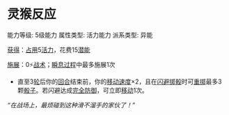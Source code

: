 # 灵猴反应

能力等级: 5级能力
属性类型: 活力能力
派系类型: 异能

<aside>

[获得](https://www.notion.so/1b3d619a067b8027ba38e2c1caf9d84b?pvs=21)：[占用](https://www.notion.so/1b3d619a067b8028a794de6ceed96ec0?pvs=21)5[活力](https://www.notion.so/1b3d619a067b805391c0d92f6a9c2e06?pvs=21)，花费15[潜能](https://www.notion.so/1b3d619a067b80c2bdb4c721adc30021?pvs=21)

</aside>

<aside>

[施展](https://www.notion.so/1b3d619a067b80f38dccf027f026b32f?pvs=21)：0⚡️[战术](https://www.notion.so/1b3d619a067b8051b6eaffd160aee01c?pvs=21)；[瞬息过程](https://www.notion.so/1b3d619a067b80aaa52efa8a891fe3ad?pvs=21)中最多施展1次

- 直至3[轮](https://www.notion.so/1b3d619a067b80aeb62df5a99bfb8a82?pvs=21)后你的[回合](https://www.notion.so/1b3d619a067b80d5b828fcef065cc971?pvs=21)结束前，你的[移动速度](https://www.notion.so/1b3d619a067b809a974ac608bbb4fb54?pvs=21)×2，且在[闪避](https://www.notion.so/1b4d619a067b802bac11faba310fa6c8?pvs=21)[掷骰](https://www.notion.so/1b3d619a067b80f89c53e38483e535c4?pvs=21)时可[重掷](https://www.notion.so/1b3d619a067b809d8cb7f59e5609fcfc?pvs=21)最多3颗[骰子](https://www.notion.so/1b3d619a067b809a8af1c709238cdb0d?pvs=21)。若闪避达成[完全防御](https://www.notion.so/1b7d619a067b80b7b464fd2db51e3807?pvs=21)，可立即[移动](https://www.notion.so/1b3d619a067b80a4a587d4f966ce6b79?pvs=21)1次。
</aside>

*“在战场上，最烦碰到这种滑不溜手的家伙了！”*
